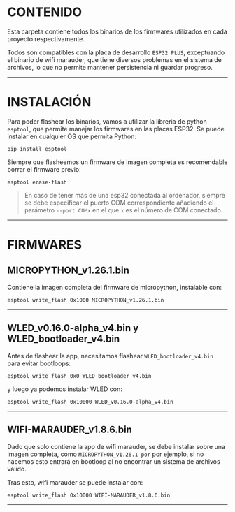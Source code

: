 # CONTENIDO

Esta carpeta contiene todos los binarios de los firmwares utilizados en cada proyecto respectivamente. 

Todos son compatibles con la placa de desarrollo `ESP32 PLUS`, exceptuando el binario de wifi marauder, que tiene diversos problemas en el sistema de archivos, lo que no permite mantener persistencia ni guardar progreso. 

---

# INSTALACIÓN

Para poder flashear los binarios, vamos a utilizar la libreria de python `esptool`, que permite manejar los firmwares en las placas ESP32. Se puede instalar en cualquier OS que permita Python:
``` 
pip install esptool
```
Siempre que flasheemos un firmware de imagen completa es recomendable borrar el firmware previo:
```
esptool erase-flash
```

> En caso de tener más de una esp32 conectada al ordenador, siempre se debe especificar el puerto COM correspondiente añadiendo el parámetro `--port COMx` en el que `x` es el número de COM conectado.


---

# FIRMWARES

## MICROPYTHON_v1.26.1.bin
Contiene la imagen completa del firmware de micropython, instalable con:
```
esptool write_flash 0x1000 MICROPYTHON_v1.26.1.bin
```

---

## WLED_v0.16.0-alpha_v4.bin y WLED_bootloader_v4.bin
Antes de flashear la app, necesitamos flashear `WLED_bootloader_v4.bin` para evitar bootloops:
```
esptool write_flash 0x0 WLED_bootloader_v4.bin
```
y luego ya podemos instalar WLED con:
```
esptool write_flash 0x10000 WLED_v0.16.0-alpha_v4.bin
```
---

## WIFI-MARAUDER_v1.8.6.bin
Dado que solo contiene la app de wifi marauder, se debe instalar sobre una imagen completa, como `MICROPYTHON_v1.26.1 por` por ejemplo, si no hacemos esto entrará en bootloop al no encontrar un sistema de archivos válido. 

Tras esto, wifi marauder se puede instalar con:
```
esptool write_flash 0x10000 WIFI-MARAUDER_v1.8.6.bin
```

---
